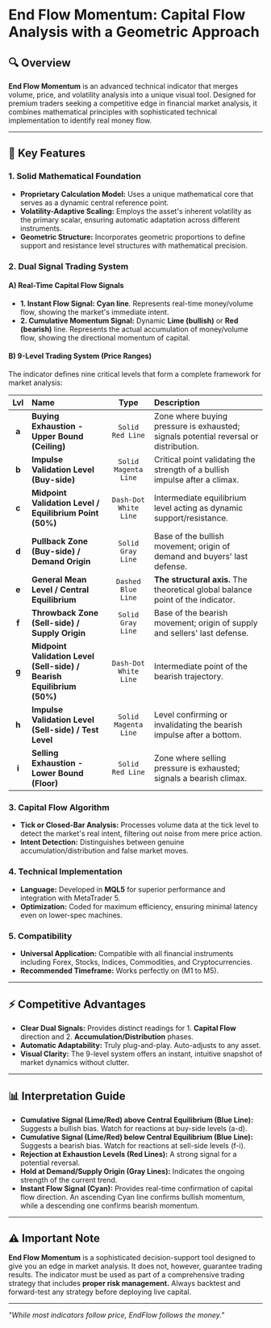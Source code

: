# End Flow Momentum: Capital Flow Analysis with a Geometric Approach

## 🔍 Overview

**End Flow Momentum** is an advanced technical indicator that merges volume, price, and volatility analysis into a unique visual tool. Designed for premium traders seeking a competitive edge in financial market analysis, it combines mathematical principles with sophisticated technical implementation to identify real money flow.

---

## 🎯 Key Features

### 1. Solid Mathematical Foundation
-   **Proprietary Calculation Model:** Uses a unique mathematical core that serves as a dynamic central reference point.
-   **Volatility-Adaptive Scaling:** Employs the asset's inherent volatility as the primary scalar, ensuring automatic adaptation across different instruments.
-   **Geometric Structure:** Incorporates geometric proportions to define support and resistance level structures with mathematical precision.

### 2. Dual Signal Trading System

#### A) Real-Time Capital Flow Signals
-   **1. Instant Flow Signal:** **Cyan line**. Represents real-time money/volume flow, showing the market's immediate intent.
-   **2. Cumulative Momentum Signal:** Dynamic **Lime (bullish)** or **Red (bearish)** line. Represents the actual accumulation of money/volume flow, showing the directional momentum of capital.

#### B) 9-Level Trading System (Price Ranges)
The indicator defines nine critical levels that form a complete framework for market analysis:

| Lvl | Name | Type | Description |
|:---:|:---|:---:|:---|
| **a** | **Buying Exhaustion - Upper Bound (Ceiling)** | `Solid Red Line` | Zone where buying pressure is exhausted; signals potential reversal or distribution. |
| **b** | **Impulse Validation Level (Buy-side)** | `Solid Magenta Line` | Critical point validating the strength of a bullish impulse after a climax. |
| **c** | **Midpoint Validation Level / Equilibrium Point (50%)** | `Dash-Dot White Line` | Intermediate equilibrium level acting as dynamic support/resistance. |
| **d** | **Pullback Zone (Buy-side) / Demand Origin** | `Solid Gray Line` | Base of the bullish movement; origin of demand and buyers' last defense. |
| **e** | **General Mean Level / Central Equilibrium** | `Dashed Blue Line` | **The structural axis.** The theoretical global balance point of the indicator. |
| **f** | **Throwback Zone (Sell-side) / Supply Origin** | `Solid Gray Line` | Base of the bearish movement; origin of supply and sellers' last defense. |
| **g** | **Midpoint Validation Level (Sell-side) / Bearish Equilibrium (50%)** | `Dash-Dot White Line` | Intermediate point of the bearish trajectory. |
| **h** | **Impulse Validation Level (Sell-side) / Test Level** | `Solid Magenta Line` | Level confirming or invalidating the bearish impulse after a bottom. |
| **i** | **Selling Exhaustion - Lower Bound (Floor)** | `Solid Red Line` | Zone where selling pressure is exhausted; signals a bearish climax. |

### 3. Capital Flow Algorithm
-   **Tick or Closed-Bar Analysis:** Processes volume data at the tick level to detect the market's real intent, filtering out noise from mere price action.
-   **Intent Detection:** Distinguishes between genuine accumulation/distribution and false market moves.

### 4. Technical Implementation
-   **Language:** Developed in **MQL5** for superior performance and integration with MetaTrader 5.
-   **Optimization:** Coded for maximum efficiency, ensuring minimal latency even on lower-spec machines.

### 5. Compatibility
-   **Universal Application:** Compatible with all financial instruments including Forex, Stocks, Indices, Commodities, and Cryptocurrencies.
-   **Recommended Timeframe:** Works perfectly on (M1 to M5).

---

## ⚡ Competitive Advantages

-   **Clear Dual Signals:** Provides distinct readings for 1. **Capital Flow** direction and 2. **Accumulation/Distribution** phases.
-   **Automatic Adaptability:** Truly plug-and-play. Auto-adjusts to any asset.
-   **Visual Clarity:** The 9-level system offers an instant, intuitive snapshot of market dynamics without clutter.

---

## 📊 Interpretation Guide

-   **Cumulative Signal (Lime/Red) above Central Equilibrium (Blue Line):** Suggests a bullish bias. Watch for reactions at buy-side levels (a-d).
-   **Cumulative Signal (Lime/Red) below Central Equilibrium (Blue Line):** Suggests a bearish bias. Watch for reactions at sell-side levels (f-i).
-   **Rejection at Exhaustion Levels (Red Lines):** A strong signal for a potential reversal.
-   **Hold at Demand/Supply Origin (Gray Lines):** Indicates the ongoing strength of the current trend.
-   **Instant Flow Signal (Cyan):** Provides real-time confirmation of capital flow direction. An ascending Cyan line confirms bullish momentum, while a descending one confirms bearish momentum.

---

## ⚠️ Important Note

**End Flow Momentum** is a sophisticated decision-support tool designed to give you an edge in market analysis. It does not, however, guarantee trading results. The indicator must be used as part of a comprehensive trading strategy that includes **proper risk management.** Always backtest and forward-test any strategy before deploying live capital.

---
*"While most indicators follow price, EndFlow follows the money."*